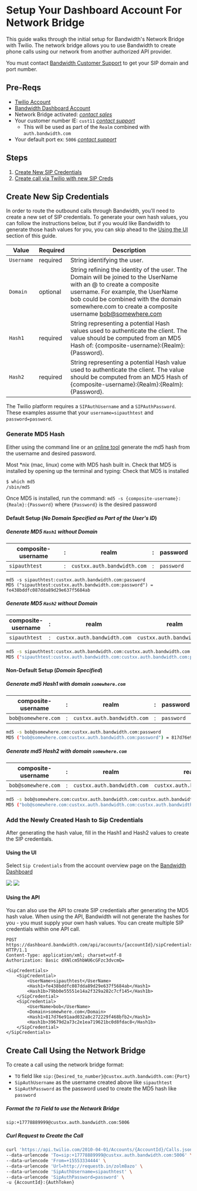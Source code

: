 # Setup Your Dashboard Account For Network Bridge 
This guide walks through the initial setup for Bandwidth's Network Bridge with Twilio. The network bridge allows you to use Bandwidth to create phone calls using our network from another authorized API provider.

You must contact [Bandwidth Customer Support](http://support.bandwidth.com/) to get your SIP domain and port number.

## Pre-Reqs 
* [Twilio Account](http://twilio.com/)
* [Bandwidth Dashboard Account](http://bandwidth.com/)
* Network Bridge activated: [_contact sales_](https://www.bandwidth.com/)
* Your customer number IE: `cust11` [_contact support_](http://support.bandwidth.com/)
  * This will be used as part of the `Realm` combined with `auth.bandwidth.com`
* Your default port ex: `5006` [_contact support_](http://support.bandwidth.com/)

## Steps 
1. [Create New SIP Credentials](#create-new-sip-credentials)
1. [Create call via Twilio with new SIP Creds](#create-call)


## Create New Sip Credentials 
In order to route the outbound calls through Bandwidth, you'll need to create a new set of SIP credentials. To generate your own hash values, you can follow the instructions below, but if you would like Bandwidth to generate those hash values for you, you can skip ahead to the [Using the UI](#using-the-ui) section of this guide.

| Value      | Required | Description |
|------------|----------|-------------|
| `Username` | required | String identifying the user. |
| `Domain`   | optional | String refining the identity of the user. The Domain will be joined to the UserName with an @ to create a composite username. For example, the UserName bob could be combined with the domain somewhere.com to create a composite username bob@somewhere.com |
| `Hash1`    | required | String representing a potential Hash values used to authenticate the client. The value should be computed from an MD5 Hash of: {composite-username}:{Realm}:{Password}. |
| `Hash2`   | required | String representing a potential Hash value used to authenticate the client. The value should be computed from an MD5 Hash of {composite-username}:{Realm}:{Realm}:{Password}. |

The Twilio platform requires a `SIPAuthUsername` and a `SIPAuthPassword`. These examples assume that your `username=sipauthtest` and `password=password`.

### Generate MD5 Hash 
Either using the command line or an [online tool](http://www.miraclesalad.com/webtools/md5.php) generate the md5 hash from the username and desired password.

Most *nix (mac, linux) come with MD5 hash built in. Check that MD5 is installed by opening up the terminal and typing:
Check that MD5 is installed

```bash
$ which md5
/sbin/md5
```

Once MD5 is installed, run the command: `md5 -s {composite-username}:{Realm}:{Password}` where `{Password}` is the desired password

#### Default Setup (_No Domain Specified as Part of the User's ID_)
##### Generate MD5 `Hash1` _without_ Domain
| composite-username | : | realm                       | : | password   |
|--------------------|---|-----------------------------|---|------------|
| `sipauthtest`      | : | `custxx.auth.bandwidth.com` | : | `password` |
```
md5 -s sipauthtest:custxx.auth.bandwidth.com:password
MD5 ("sipauthtest:custxx.auth.bandwidth.com:password") = fe438bddfc087dda89d29e637f5684ab
```

##### Generate MD5 `Hash2` _without_ Domain
| composite-username | : | realm                       | realm                       | : | password   |
|--------------------|---|-----------------------------|-----------------------------|---|------------|
| `sipauthtest`      | : | `custxx.auth.bandwidth.com` | `custxx.auth.bandwidth.com` | : | `password` |
```bash
md5 -s sipauthtest:custxx.auth.bandwidth.com:custxx.auth.bandwidth.com:password
MD5 ("sipauthtest:custxx.auth.bandwidth.com:custxx.auth.bandwidth.com:password") = 79bb0e55551e14a2f329a282c7cf145
```

#### Non-Default Setup (_Domain Specified_)
##### Generate md5 Hash1 _with_ domain `somewhere.com`
| composite-username  | : | realm                       | : | password   |
|---------------------|---|-----------------------------|---|------------|
| `bob@somewhere.com` | : | `custxx.auth.bandwidth.com` | : | `password` |
```bash
md5 -s bob@somewhere.com:custxx.auth.bandwidth.com:password
MD5 ("bob@somewhere.com:custxx.auth.bandwidth.com:password") = 817d76e91aad032a8c272229f468bfb2
```

#####  Generate md5 Hash2 _with_ domain `somewhere.com`
| composite-username  | : | realm                       | realm                       | : | password   |
|---------------------|---|-----------------------------|-----------------------------|---|------------|
| `bob@somewhere.com` | : | `custxx.auth.bandwidth.com` | `custxx.auth.bandwidth.com` | : | `password` |
```bash
md5 -s bob@somewhere.com:custxx.auth.bandwidth.com:custxx.auth.bandwidth.com:password
MD5 ("bob@somewhere.com:custxx.auth.bandwidth.com:custxx.auth.bandwidth.com:password") = 39679d2a73c2e1ea719621bc0d8fdac8
```

### Add the Newly Created Hash to Sip Credentials 
After generating the hash value, fill in the Hash1 and Hash2 values to create the SIP credentials.

#### Using the UI  
Select `Sip Credentials` from the account overview page on the [Bandwidth Dashboard](dashboard.bandwidth.com)

<img src="../../images/sip_credentials.png" style="max-width:95%">

<img src="../../images/create_sip_credentials.png" style="max-width:95%">

#### Using the API
You can also use the API to create SIP credentials after generating the MD5 hash value. When using the API, Bandwidth will not generate the hashes for you - you must supply your own hash values. You can create multiple SIP credentials within one API call.

```http
POST https://dashboard.bandwidth.com/api/accounts/{accountId}/sipCredentials
HTTP/1.1
Content-Type: application/xml; charset=utf-8
Authorization: Basic dXNlcm5hbWU6cGFzc3dvcmQ=

<SipCredentials>
    <SipCredential>
        <UserName>sipauthtest</UserName>
        <Hash1>fe438bddfc087dda89d29e637f5684ab</Hash1>
        <Hash1b>79bb0e55551e14a2f329a282c7cf145</Hash1b>
    </SipCredential>
    <SipCredential>
        <UserName>bob</UserName>
        <Domain>somewhere.com</Domain>
        <Hash1>817d76e91aad032a8c272229f468bfb2</Hash1>
        <Hash1b>39679d2a73c2e1ea719621bc0d8fdac8</Hash1b>
    </SipCredential>
</SipCredentials>
```

## Create Call Using the Network Bridge 
To create a call using the network bridge format:

* `TO` field like `sip:{Desired_to_number}@custxx.auth.bandwidth.com:{Port}`
* `SipAuthUsername` as the username created above like `sipauthtest`
* `SipAuthPassword` as the password used to create the MD5 hash like `password`

##### Format the `TO` Field to use the Network Bridge
`sip:+17778889999@custxx.auth.bandwidth.com:5006`

##### Curl Request to Create the Call
```bash
curl 'https://api.twilio.com/2010-04-01/Accounts/{AccountId}/Calls.json' -X POST \
--data-urlencode 'To=sip:+17778889999@custxx.auth.bandwidth.com:5006' \
--data-urlencode 'From=+15553334444' \
--data-urlencode 'Url=http://requestb.in/zolm8azo' \
--data-urlencode 'SipAuthUsername=sipauthtest' \
--data-urlencode 'SipAuthPassword=password' \
-u {AccountId}:{AuthToken}
```
